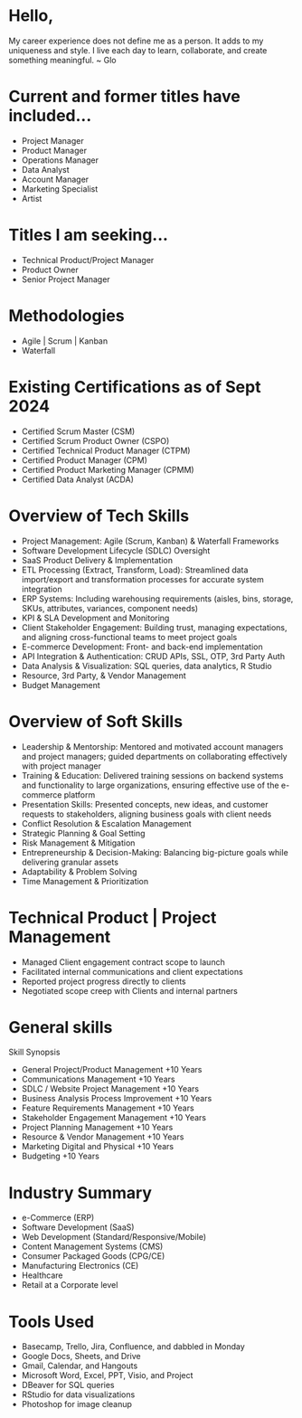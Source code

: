 Hello, 
==============

My career experience does not define me as a person. It adds to my uniqueness and style. I live each day to learn, collaborate, and create something meaningful. ~ Glo

Current and former titles have included...
================
+ Project Manager
+ Product Manager
+ Operations Manager
+ Data Analyst
+ Account Manager
+ Marketing Specialist
+ Artist 


Titles I am seeking...
================
+ Technical Product/Project Manager
+ Product Owner
+ Senior Project Manager


Methodologies
================
+ Agile | Scrum | Kanban 
+ Waterfall


Existing Certifications as of Sept 2024
================
+	Certified Scrum Master (CSM)
+	Certified Scrum Product Owner (CSPO)
+	Certified Technical Product Manager (CTPM)
+	Certified Product Manager (CPM)
+	Certified Product Marketing Manager (CPMM)
+	Certified Data Analyst (ACDA)


Overview of Tech Skills
=====================
+	Project Management: Agile (Scrum, Kanban) & Waterfall Frameworks
+	Software Development Lifecycle (SDLC) Oversight
+	SaaS Product Delivery & Implementation
+	ETL Processing (Extract, Transform, Load): Streamlined data import/export and transformation processes for accurate system integration
+	ERP Systems: Including warehousing requirements (aisles, bins, storage, SKUs, attributes, variances, component needs)
+	KPI & SLA Development and Monitoring
+	Client Stakeholder Engagement: Building trust, managing expectations, and aligning cross-functional teams to meet project goals
+	E-commerce Development: Front- and back-end implementation
+	API Integration & Authentication: CRUD APIs, SSL, OTP, 3rd Party Auth
+	Data Analysis & Visualization: SQL queries, data analytics, R Studio
+	Resource, 3rd Party, & Vendor Management
+	Budget Management

Overview of Soft Skills
=====================
+	Leadership & Mentorship: Mentored and motivated account managers and project managers; guided departments on collaborating effectively with project manager
+	Training & Education: Delivered training sessions on backend systems and functionality to large organizations, ensuring effective use of the e-commerce platform
+	Presentation Skills: Presented concepts, new ideas, and customer requests to stakeholders, aligning business goals with client needs
+	Conflict Resolution & Escalation Management
+	Strategic Planning & Goal Setting
+	Risk Management & Mitigation
+	Entrepreneurship & Decision-Making: Balancing big-picture goals while delivering granular assets
+	Adaptability & Problem Solving
+	Time Management & Prioritization

Technical Product | Project Management 
====================
+ Managed Client engagement contract scope to launch
+ Facilitated internal communications and client expectations
+ Reported project progress directly to clients
+ Negotiated scope creep with Clients and internal partners

General skills
====================
Skill Synopsis 
+ General Project/Product Management	      +10 Years
+ Communications Management		              +10 Years
+ SDLC / Website Project Management	        +10 Years 	
+ Business Analysis Process Improvement	    +10 Years
+ Feature Requirements Management	          +10 Years
+ Stakeholder Engagement Management	        +10 Years
+ Project Planning Management		            +10 Years
+ Resource & Vendor Management	            +10 Years
+ Marketing Digital and Physical		        +10 Years
+ Budgeting				                          +10 Years


Industry Summary
=========================
+ e-Commerce (ERP)						
+ Software Development (SaaS)					
+ Web Development (Standard/Responsive/Mobile)			
+ Content Management Systems (CMS)				
+ Consumer Packaged Goods (CPG/CE) 				 
+ Manufacturing Electronics (CE)						
+ Healthcare									
+ Retail at a Corporate level


Tools Used
=========================
+ Basecamp, Trello, Jira, Confluence, and dabbled in Monday
+ Google Docs, Sheets, and Drive	
+ Gmail, Calendar, and Hangouts
+ Microsoft Word, Excel, PPT, Visio, and Project
+ DBeaver for SQL queries
+ RStudio for data visualizations	
+ Photoshop for image cleanup


